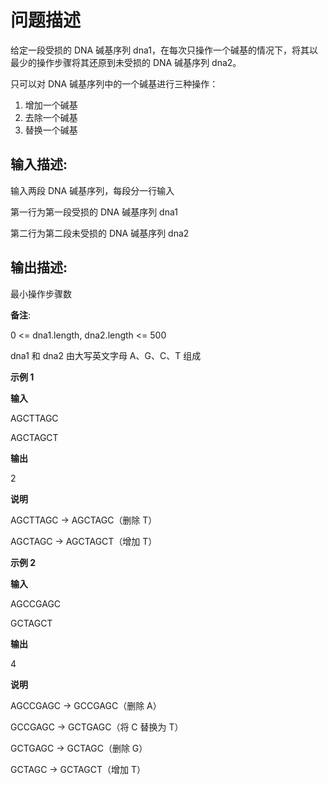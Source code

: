 # 问题描述

给定一段受损的 DNA 碱基序列 dna1，在每次只操作一个碱基的情况下，将其以最少的操作步骤将其还原到未受损的 DNA 碱基序列 dna2。

只可以对 DNA 碱基序列中的一个碱基进行三种操作：
1. 增加一个碱基
2. 去除一个碱基
3. 替换一个碱基

## 输入描述:

输入两段 DNA 碱基序列，每段分一行输入

第一行为第一段受损的 DNA 碱基序列 dna1

第二行为第二段未受损的 DNA 碱基序列 dna2

## 输出描述:

最小操作步骤数

**备注**:

0 <= dna1.length, dna2.length <= 500

dna1 和 dna2 由大写英文字母 A、G、C、T 组成

**示例 1**

**输入**

AGCTTAGC

AGCTAGCT

**输出**

2

**说明**

AGCTTAGC -> AGCTAGC（删除 T）

AGCTAGC -> AGCTAGCT（增加 T）


**示例 2**

**输入**

AGCCGAGC

GCTAGCT

**输出**

4

**说明**

AGCCGAGC -> GCCGAGC（删除 A）

GCCGAGC -> GCTGAGC（将 C 替换为 T）

GCTGAGC -> GCTAGC（删除 G）

GCTAGC -> GCTAGCT（增加 T）
